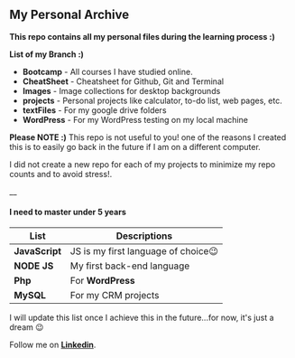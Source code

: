 ## **My Personal Archive**

__This repo contains all my personal files during the learning process :)__

__List of my Branch :)__
- __Bootcamp__ - All courses I have studied online.
- __CheatSheet__ - Cheatsheet for Github, Git and Terminal
- __Images__ - Image collections for desktop backgrounds
- __projects__ - Personal projects like calculator, to-do list, web pages, etc.
- __textFiles__ - For my google drive folders
- __WordPress__ - For my WordPress testing on my local machine

__Please NOTE :)__ This repo is not useful to you! one of the reasons I created this is to easily go back in the future if I am on a different computer.

I did not create a new repo for each of my projects to minimize my repo counts and to avoid stress!. 

__

#### **I need to master under 5 years** 


| List | Descriptions|
| ------ | ----------- |
| **JavaScript** | JS is my first language of choice:wink:|
| **NODE JS**  | My first back-end language |
| **Php**  | For **WordPress**|
| **MySQL**  | For my CRM projects |

I will update this list once I achieve this in the future...for now, it's just a dream :wink:

Follow me on **[Linkedin](https://www.linkedin.com/in/christian-virtual-assistant/)**.